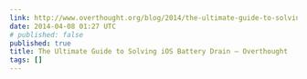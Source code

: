```yaml
---
link: http://www.overthought.org/blog/2014/the-ultimate-guide-to-solving-ios-battery-drain
date: 2014-04-08 01:27 UTC
# published: false
published: true
title: The Ultimate Guide to Solving iOS Battery Drain — Overthought
tags: []
---
```



